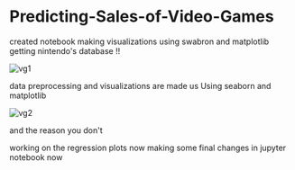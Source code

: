 # Predicting-Sales-of-Video-Games
created notebook
making visualizations using swabron and matplotlib
getting nintendo's database !!

![vg1](https://user-images.githubusercontent.com/73397927/154604801-c2bf2297-7cd7-49ce-967e-f9944850d06a.jpg)

data preprocessing and visualizations are made us
Using seaborn and matplotlib


![vg2](https://user-images.githubusercontent.com/73397927/154858451-324b57b6-9f9c-49c7-bc1b-91f2f1f3349e.jpg)

and the reason you don't

working on the regression plots now
making some final changes in jupyter notebook now
